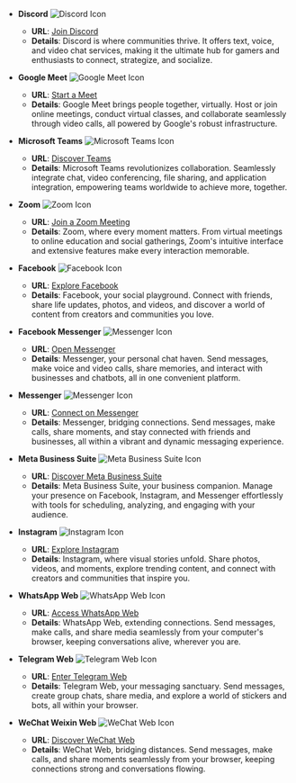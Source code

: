 - **Discord** 
  ![Discord Icon](https://img.icons8.com/color/452/discord-logo.png)
  - **URL**: [Join Discord](https://discord.com/channels/@me)
  - **Details**: Discord is where communities thrive. It offers text, voice, and video chat services, making it the ultimate hub for gamers and enthusiasts to connect, strategize, and socialize.

- **Google Meet** 
  ![Google Meet Icon](https://img.icons8.com/color/452/google-meet.png)
  - **URL**: [Start a Meet](https://meet.google.com/)
  - **Details**: Google Meet brings people together, virtually. Host or join online meetings, conduct virtual classes, and collaborate seamlessly through video calls, all powered by Google's robust infrastructure.

- **Microsoft Teams** 
  ![Microsoft Teams Icon](https://img.icons8.com/color/452/microsoft-teams.png)
  - **URL**: [Discover Teams](https://teams.live.com/_#/communities/)
  - **Details**: Microsoft Teams revolutionizes collaboration. Seamlessly integrate chat, video conferencing, file sharing, and application integration, empowering teams worldwide to achieve more, together.

- **Zoom** 
  ![Zoom Icon](https://img.icons8.com/color/452/zoom.png)
  - **URL**: [Join a Zoom Meeting](https://zoom.us/join)
  - **Details**: Zoom, where every moment matters. From virtual meetings to online education and social gatherings, Zoom's intuitive interface and extensive features make every interaction memorable.

- **Facebook** 
  ![Facebook Icon](https://img.icons8.com/color/452/facebook-new.png)
  - **URL**: [Explore Facebook](https://www.facebook.com/)
  - **Details**: Facebook, your social playground. Connect with friends, share life updates, photos, and videos, and discover a world of content from creators and communities you love.

- **Facebook Messenger** 
  ![Messenger Icon](https://img.icons8.com/color/452/facebook-messenger.png)
  - **URL**: [Open Messenger](https://www.facebook.com/messages/t/)
  - **Details**: Messenger, your personal chat haven. Send messages, make voice and video calls, share memories, and interact with businesses and chatbots, all in one convenient platform.

- **Messenger** 
  ![Messenger Icon](https://img.icons8.com/color/452/facebook-messenger.png)
  - **URL**: [Connect on Messenger](https://www.messenger.com/)
  - **Details**: Messenger, bridging connections. Send messages, make calls, share moments, and stay connected with friends and businesses, all within a vibrant and dynamic messaging experience.

- **Meta Business Suite** 
  ![Meta Business Suite Icon](https://img.icons8.com/color/452/facebook-business.png)
  - **URL**: [Discover Meta Business Suite](https://business.facebook.com/)
  - **Details**: Meta Business Suite, your business companion. Manage your presence on Facebook, Instagram, and Messenger effortlessly with tools for scheduling, analyzing, and engaging with your audience.

- **Instagram** 
  ![Instagram Icon](https://img.icons8.com/color/452/instagram-new.png)
  - **URL**: [Explore Instagram](https://www.instagram.com/)
  - **Details**: Instagram, where visual stories unfold. Share photos, videos, and moments, explore trending content, and connect with creators and communities that inspire you.

- **WhatsApp Web** 
  ![WhatsApp Web Icon](https://img.icons8.com/color/452/whatsapp--v1.png)
  - **URL**: [Access WhatsApp Web](https://web.whatsapp.com/)
  - **Details**: WhatsApp Web, extending connections. Send messages, make calls, and share media seamlessly from your computer's browser, keeping conversations alive, wherever you are.

- **Telegram Web** 
  ![Telegram Web Icon](https://img.icons8.com/color/452/telegram-app.png)
  - **URL**: [Enter Telegram Web](https://web.telegram.org/k/)
  - **Details**: Telegram Web, your messaging sanctuary. Send messages, create group chats, share media, and explore a world of stickers and bots, all within your browser.

- **WeChat Weixin Web** 
  ![WeChat Web Icon](https://img.icons8.com/color/452/weixin.png)
  - **URL**: [Discover WeChat Web](https://web.wechat.com/)
  - **Details**: WeChat Web, bridging distances. Send messages, make calls, and share moments seamlessly from your browser, keeping connections strong and conversations flowing.
